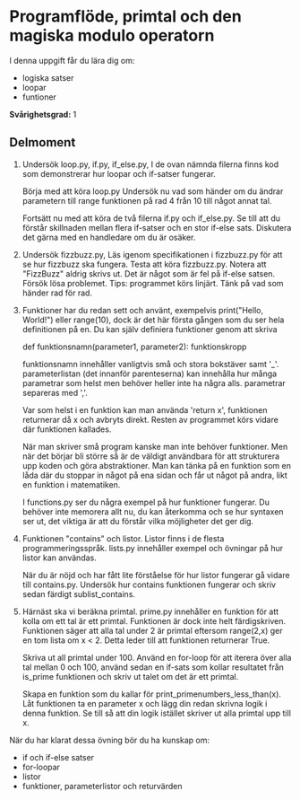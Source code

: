# Programflöde, primtal och den magiska modulo operatorn

I denna uppgift får du lära dig om:
- logiska satser
- loopar
- funtioner

**Svårighetsgrad:** 1

## Delmoment

1. Undersök loop.py, if.py, if_else.py,
	I de ovan nämnda filerna finns kod som demonstrerar hur loopar och if-satser fungerar.
	
	Börja med att köra loop.py
	Undersök nu vad som händer om du ändrar parametern till range funktionen på rad 4 från 10 till något annat tal.

	Fortsätt nu med att köra de två filerna if.py och if_else.py.
	Se till att du förstår skillnaden mellan flera if-satser och en stor if-else sats.
	Diskutera det gärna med en handledare om du är osäker.

2. Undersök fizzbuzz.py,
	Läs igenom specifikationen i fizzbuzz.py för att se hur fizzbuzz ska fungera.
	Testa att köra fizzbuzz.py. Notera att "FizzBuzz" aldrig skrivs ut.
	Det är något som är fel på if-else satsen. Försök lösa problemet.
	Tips: programmet körs linjärt. Tänk på vad som händer rad för rad.

3. Funktioner har du redan sett och använt, exempelvis print("Hello, World!") eller range(10), dock är det här första gången som du ser hela definitionen på en.
	Du kan själv definiera funktioner genom att skriva

	def funktionsnamn(parameter1, parameter2):
		funktionskropp

	funktionsnamn innehåller vanligtvis små och stora bokstäver samt '_'.
	parameterlistan (det innanför parenteserna) kan innehålla hur många parametrar som helst men behöver heller inte ha några alls. parametrar separeras med ','.
	
	Var som helst i en funktion kan man använda 'return x', funktionen returnerar då x och avbryts direkt. Resten av programmet körs vidare där funktionen kallades.
	
	När man skriver små program kanske man inte behöver funktioner. Men när det börjar bli större så är de väldigt användbara för att strukturera upp koden och göra abstraktioner. Man kan tänka på en funktion som en låda där du stoppar in något på ena sidan och får ut något på andra, likt en funktion i matematiken.

	I functions.py ser du några exempel på hur funktioner fungerar. Du behöver inte memorera allt nu, du kan återkomma och se hur syntaxen ser ut, det viktiga är att du förstår vilka möjligheter det ger dig.

4. Funktionen "contains" och listor.
	Listor finns i de flesta programmeringsspråk. lists.py innehåller exempel och övningar på hur listor kan användas.

	När du är nöjd och har fått lite förståelse för hur listor fungerar gå vidare till contains.py.
	Undersök hur contains funktionen fungerar och skriv sedan färdigt sublist_contains.

5. Härnäst ska vi beräkna primtal.
	prime.py innehåller en funktion för att kolla om ett tal är ett primtal. Funktionen är dock inte helt färdigskriven.
	Funktionen säger att alla tal under 2 är primtal eftersom range(2,x) ger en tom lista om x < 2. Detta leder till att funktionen returnerar True.

	Skriva ut all primtal under 100.
	Använd en for-loop för att iterera över alla tal mellan 0 och 100,
	använd sedan en if-sats som kollar resultatet från is_prime funktionen och skriv ut talet om det är ett primtal.

	Skapa en funktion som du kallar för print_primenumbers_less_than(x). Låt funktionen ta en parameter x och lägg din redan skrivna logik i denna funktion.
	Se till så att din logik istället skriver ut alla primtal upp till x.



När du har klarat dessa övning bör du ha kunskap om:
 * if och if-else satser
 * for-loopar
 * listor
 * funktioner, parameterlistor och returvärden


